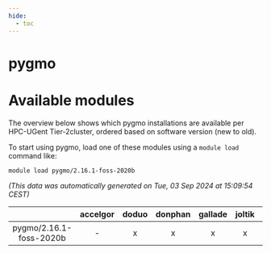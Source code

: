 ```yaml
---
hide:
  - toc
---
```


pygmo
=====

# Available modules


The overview below shows which pygmo installations are available per HPC-UGent Tier-2cluster, ordered based on software version (new to old).

To start using pygmo, load one of these modules using a `module load` command like:

```shell
module load pygmo/2.16.1-foss-2020b
```

*(This data was automatically generated on Tue, 03 Sep 2024 at 15:09:54 CEST)*  

| |accelgor|doduo|donphan|gallade|joltik|shinx|skitty|
| :---: | :---: | :---: | :---: | :---: | :---: | :---: | :---: |
|pygmo/2.16.1-foss-2020b|-|x|x|x|x|-|x|

